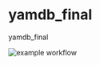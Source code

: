 # yamdb_final
yamdb_final

![example workflow](https://github.com/dk-r3d3/actions/workflows/yamdb_final.yml/badge.svg)
